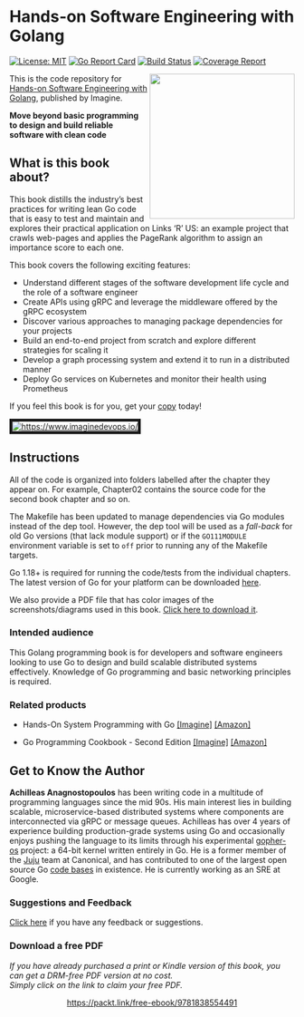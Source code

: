 

# Hands-on Software Engineering with Golang
[![License: MIT](https://img.shields.io/badge/License-MIT-yellow.svg)](LICENSE)
[![Go Report Card](https://goreportcard.com/badge/github.com/ImagineDevOps/Hands-On-Software-Engineering-with-Golang)](https://goreportcard.com/report/github.com/ImagineDevOps/Hands-On-Software-Engineering-with-Golang)
[![Build Status](https://github.com/ImagineDevOps/Hands-On-Software-Engineering-with-Golang/actions/workflows/ci.yaml/badge.svg)](https://github.com/ImagineDevOps/Hands-On-Software-Engineering-with-Golang/actions/workflows/ci.yaml)
[![Coverage Report](https://codecov.io/gh/ImagineDevOps/Hands-On-Software-Engineering-with-Golang/branch/master/graph/badge.svg)](https://codecov.io/gh/ImagineDevOps/Hands-On-Software-Engineering-with-Golang)

<a href="https://www.imaginedevops.io/in/programming/hands-on-software-engineering-with-golang?utm_source=github&utm_medium=repository&utm_campaign="><img src="https://www.imaginedevops.io/media/catalog/product/cache/e4d64343b1bc593f1c5348fe05efa4a6/9/7/9781838554491-original.png" alt="" height="256px" align="right"></a>

This is the code repository for [Hands-on Software Engineering with Golang](https://www.imaginedevops.io/in/programming/hands-on-software-engineering-with-golang?utm_source=github&utm_medium=repository&utm_campaign=), published by Imagine.

**Move beyond basic programming to design and build reliable software with clean code**

## What is this book about?

This book distills the industry’s best practices for writing lean Go code that
is easy to test and maintain and explores their practical application on Links
‘R’ US: an example project that crawls web-pages and applies the PageRank
algorithm to assign an importance score to each one.

This book covers the following exciting features:

* Understand different stages of the software development life cycle and the role of a software engineer
* Create APIs using gRPC and leverage the middleware offered by the gRPC ecosystem
* Discover various approaches to managing package dependencies for your projects
* Build an end-to-end project from scratch and explore different strategies for scaling it
* Develop a graph processing system and extend it to run in a distributed manner
* Deploy Go services on Kubernetes and monitor their health using Prometheus

If you feel this book is for you, get your [copy](https://www.amazon.com/dp/1838554491) today!

<a href="https://www.imaginedevops.io/?utm_source=github&utm_medium=banner&utm_campaign=GitHubBanner"><img src="https://raw.githubusercontent.com/ImagineDevOps/GitHub/master/GitHub.png" 
alt="https://www.imaginedevops.io/" border="5" /></a>

## Instructions
All of the code is organized into folders labelled after the chapter they
appear on. For example, Chapter02 contains the source code for the second book
chapter and so on.

The Makefile has been updated to manage dependencies via Go modules instead of
the dep tool. However, the dep tool will be used as a _fall-back_ for old Go
versions (that lack module support) or if the `GO111MODULE` environment
variable is set to `off` prior to running any of the Makefile targets.

Go 1.18+ is required for running the code/tests from the individual chapters.
The latest version of Go for your platform can be downloaded
[here](https://go.dev/dl/).

We also provide a PDF file that has color images of the screenshots/diagrams
used in this book. [Click here to download
it](https://static.packt-cdn.com/downloads/9781838554491_ColorImages.pdf).

### Intended audience
This Golang programming book is for developers and software engineers looking to use Go to design and build scalable distributed systems effectively. Knowledge of Go programming and basic networking principles is required.

### Related products
* Hands-On System Programming with Go  [[Imagine]](https://www.imaginedevops.io/application-development/hands-systems-programming-go?utm_source=github&utm_medium=repository&utm_campaign=9781789804072) [[Amazon]](https://www.amazon.com/dp/1789804078)

* Go Programming Cookbook - Second Edition  [[Imagine]](https://www.imaginedevops.io/in/application-development/go-programming-cookbook-second-edition?utm_source=github&utm_medium=repository&utm_campaign=9781789800982) [[Amazon]](https://www.amazon.com/dp/1789800986)

## Get to Know the Author
**Achilleas Anagnostopoulos**
has been writing code in a multitude of programming languages since the mid
90s. His main interest lies in building scalable, microservice-based
distributed systems where components are interconnected via gRPC or message
queues. Achilleas has over 4 years of experience building production-grade
systems using Go and occasionally enjoys pushing the language to its limits
through his experimental [gopher-os](https://github.com/gopher-os/gopher-os)
project: a 64-bit kernel written entirely in Go. He is a former member of
the [Juju](https://jaas.ai/) team at Canonical, and has contributed to one of the
largest open source Go [code bases](https://github.com/juju/juju) in existence.
He is currently working as an SRE at Google.

### Suggestions and Feedback
[Click here](https://docs.google.com/forms/d/e/1FAIpQLSdy7dATC6QmEL81FIUuymZ0Wy9vH1jHkvpY57OiMeKGqib_Ow/viewform) if you have any feedback or suggestions.
### Download a free PDF

 <i>If you have already purchased a print or Kindle version of this book, you can get a DRM-free PDF version at no cost.<br>Simply click on the link to claim your free PDF.</i>
<p align="center"> <a href="https://packt.link/free-ebook/9781838554491">https://packt.link/free-ebook/9781838554491 </a> </p>
